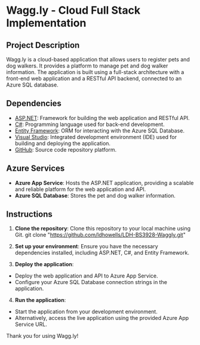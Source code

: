 # Wagg.ly - Cloud Full Stack Implementation

## Project Description
Wagg.ly is a cloud-based application that allows users to register pets and dog walkers. It provides a platform to manage pet and dog walker information.
The application is built using a full-stack architecture with a front-end web application and a RESTful API backend, connected to an Azure SQL database.

## Dependencies
- [ASP.NET](https://dotnet.microsoft.com/apps/aspnet): Framework for building the web application and RESTful API.
- [C#](https://docs.microsoft.com/en-us/dotnet/csharp/): Programming language used for back-end development.
- [Entity Framework](https://docs.microsoft.com/en-us/ef/): ORM for interacting with the Azure SQL Database.
- [Visual Studio](https://visualstudio.microsoft.com/): Integrated development environment (IDE) used for building and deploying the application.
- [GitHub](https://github.com/): Source code repository platform.

## Azure Services
- **Azure App Service**: Hosts the ASP.NET application, providing a scalable and reliable platform for the web application and API.
- **Azure SQL Database**: Stores the pet and dog walker information. 

## Instructions
1. **Clone the repository**: Clone this repository to your local machine using Git.
git clone "https://github.com/ldhowells/LDH-BS3928-Waggly.git"

2. **Set up your environment**: Ensure you have the necessary dependencies installed, including ASP.NET, C#, and Entity Framework.

3. **Deploy the application**:
 - Deploy the web application and API to Azure App Service.
 - Configure your Azure SQL Database connection strings in the application.

4. **Run the application**:
 - Start the application from your development environment.
 - Alternatively, access the live application using the provided Azure App Service URL.

Thank you for using Wagg.ly!

